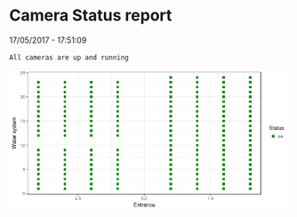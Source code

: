 Camera Status report
================
17/05/2017 - 17:51:09

    All cameras are up and running

![](camreport_files/figure-markdown_github/unnamed-chunk-2-1.png)
